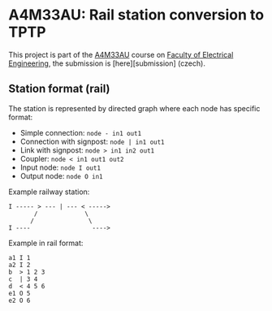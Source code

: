 # A4M33AU: Rail station conversion to TPTP
This project is part of the [A4M33AU][a4m33au] course on [Faculty of Electrical Engineering][fee], the submission is [here][submission] (czech).

## Station format (rail)
The station is represented by directed graph where each node has specific format:

* Simple connection:            `node - in1 out1`
* Connection with signpost:     `node | in1 out1`
* Link with signpost:           `node > in1 in2 out1`
* Coupler:                      `node < in1 out1 out2`
* Input node:                   `node I out1`
* Output node:                  `node O in1`

Example railway station:
    
    I ----- > --- | --- < ----->
           /             \
          /               \
    I ----                 ---->

Example in rail format:
    
    a1 I 1
    a2 I 2
    b  > 1 2 3
    c  | 3 4
    d  < 4 5 6
    e1 O 5
    e2 O 6


[fee]: http://www.fel.cvut.cz/
[a4m33au]: https://cw.felk.cvut.cz/doku.php/courses/a4m33au/
[submissin]: https://cw.felk.cvut.cz/doku.php/courses/a4m33au/semestralni_prace
